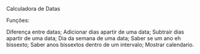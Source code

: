 Calculadora de Datas

Funções:
 
Diferença entre datas; 
Adicionar dias apartir de uma data; 
Subtrair dias apartir de uma data; 
Dia da semana de uma data;
Saber se um ano eh bissexto;
Saber anos bissextos dentro de um intervalo;
Mostrar calendario.
